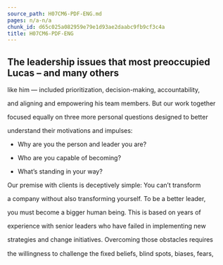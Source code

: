 ```yaml
---
source_path: H07CM6-PDF-ENG.md
pages: n/a-n/a
chunk_id: d65c025a082959e79e1d93ae2daabc9fb9cf3c4a
title: H07CM6-PDF-ENG
---
```

## The leadership issues that most preoccupied Lucas – and many others

like him — included prioritization, decision-making, accountability,

and aligning and empowering his team members. But our work together

focused equally on three more personal questions designed to better

understand their motivations and impulses:

- Why are you the person and leader you are?

- Who are you capable of becoming?

- What’s standing in your way?

Our premise with clients is deceptively simple: You can’t transform

a company without also transforming yourself. To be a better leader,

you must become a bigger human being. This is based on years of

experience with senior leaders who have failed in implementing new

strategies and change initiatives. Overcoming those obstacles requires

the willingness to challenge the ﬁxed beliefs, blind spots, biases, fears,
